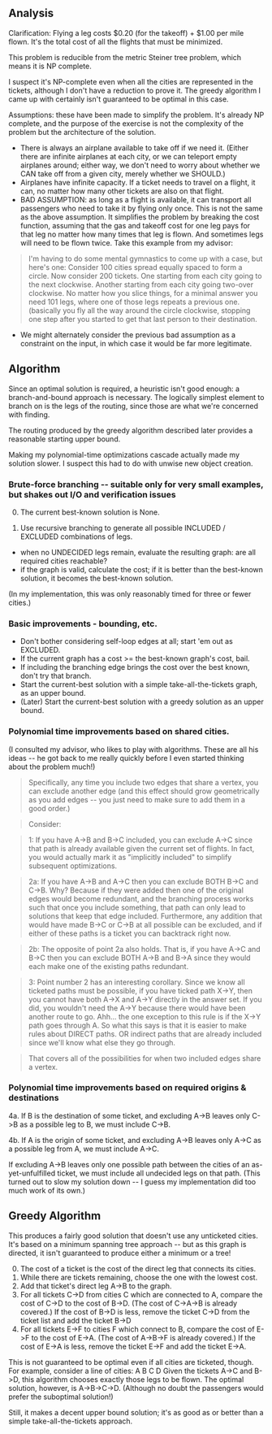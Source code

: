 ## Analysis

Clarification: Flying a leg costs $0.20 (for the takeoff) + $1.00 per mile flown.  It's the total cost
of all the flights that must be minimized.

This problem is reducible from the metric Steiner tree problem, which means it is NP complete.

I suspect it's NP-complete even when all the cities are represented in the tickets,
although I don't have a reduction to prove it.  The greedy algorithm I came up with
certainly isn't guaranteed to be optimal in this case.  

Assumptions: these have been made to simplify the problem.  It's already NP complete,
and the purpose of the exercise is not the complexity of the problem but the architecture 
of the solution.
- There is always an airplane available to take off if we need it.
  (Either there are infinite airplanes at each city, or we can teleport empty airplanes around;
   either way, we don't need to worry about whether we CAN take off from a given city, merely
   whether we SHOULD.)
- Airplanes have infinite capacity.  If a ticket needs to travel on a flight, it can,
  no matter how many other tickets are also on that flight.
- BAD ASSUMPTION: as long as a flight is available, it can transport all passengers who need to take it by flying only once.
This is not the same as the above assumption.  It simplifies the problem by breaking the cost function, assuming that the gas and takeoff cost for one leg pays for that leg no matter how many times that leg is flown.
And sometimes legs will need to be flown twice.  Take this example from my advisor:

> I'm having to do some mental gymnastics to come up with a case, but here's one: 
> Consider 100 cities spread equally spaced to form a circle.  Now consider 200 tickets.  One starting from each city going to the next clockwise.  Another starting from each city going two-over clockwise.  No matter how you slice things, for a minimal answer you need 101 legs, where one of those legs repeats a previous one.  (basically you fly all the way around the circle clockwise, stopping one step after you started to get that last person to their destination.
- We might alternately consider the previous bad assumption as a constraint on the input, in which case it would be far more legitimate.  
  
  
## Algorithm

Since an optimal solution is required, a heuristic isn't good enough: a branch-and-bound approach is necessary.  The logically simplest element to branch on is the legs of the routing, since those are what we're concerned with finding.

The routing produced by the greedy algorithm described later provides a reasonable starting upper bound.

Making my polynomial-time optimizations cascade actually made my solution slower.  I suspect this had to do with unwise new object creation.

### Brute-force branching -- suitable only for very small examples, but shakes out I/O and verification issues

0. The current best-known solution is None.

1. Use recursive branching to generate all possible INCLUDED / EXCLUDED combinations of legs.
  - when no UNDECIDED legs remain, evaluate the resulting graph: are all required cities reachable?
  - if the graph is valid, calculate the cost; if it is better than the best-known solution, it becomes the best-known solution.

(In my implementation, this was only reasonably timed for three or fewer cities.)

### Basic improvements - bounding, etc.

- Don't bother considering self-loop edges at all; start 'em out as EXCLUDED.
- If the current graph has a cost >= the best-known graph's cost, bail.
- If including the branching edge brings the cost over the best known, don't try that branch.
- Start the current-best solution with a simple take-all-the-tickets graph, as an upper bound.
- (Later) Start the current-best solution with a greedy solution as an upper bound.

### Polynomial time improvements based on shared cities.

(I consulted my advisor, who likes to play with algorithms.  These are all his ideas -- he got back to me really quickly before I even started thinking about the problem much!)

> Specifically, any time you include two edges that share a vertex, you can exclude another edge (and this effect should grow geometrically as you add edges -- you just need to make sure to add them in a good order.)

> Consider:

> 1: If you have A->B and B->C included, you can exclude A->C since that path is already available given the current set of flights.  In fact, you would actually mark it as "implicitly included" to simplify subsequent optimizations.

> 2a: If you have A->B and A->C then you can exclude BOTH B->C and C->B.  Why?  Because if they were added then one of the original edges would become redundant, and the branching process works such that once you include something, that path can only lead to solutions that keep that edge included.  Furthermore, any addition that would have made B->C or C->B at all possible can be excluded, and if either of these paths is a ticket you can backtrack right now.

> 2b: The opposite of point 2a also holds.  That is, if you have A->C and B->C then you can exclude BOTH A->B and B->A since they would each make one of the existing paths redundant.

> 3: Point number 2 has an interesting corollary.  Since we know all ticketed paths must be possible, if you have ticked path X->Y, then you cannot have both A->X and A->Y directly in the answer set.  If you did, you wouldn't need the A->Y because there would have been another route to go.  Ahh... the one exception to this rule is if the X->Y path goes through A.  So what this says is that it is easier to make rules about DIRECT paths.  OR indirect paths that are already included since we'll know what else they go through.


> That covers all of the possibilities for when two included edges share a vertex.

### Polynomial time improvements based on required origins & destinations

4a. If B is the destination of some ticket, and excluding A->B leaves only C->B as a possible leg to B, we must include C->B.

4b. If A is the origin of some ticket, and excluding A->B leaves only A->C as a possible leg from A, we must include A->C.

If excluding A->B leaves only one possible path between the cities of an as-yet-unfulfilled ticket, we must include all undecided legs on that path.
(This turned out to slow my solution down -- I guess my implementation did too much work of its own.)
   
## Greedy Algorithm

This produces a fairly good solution that doesn't use any unticketed cities.  It's based on a minimum spanning tree approach -- but as this graph is directed, it isn't guaranteed to produce either a minimum or a tree!

0. The cost of a ticket is the cost of the direct leg that connects its cities.
1. While there are tickets remaining, choose the one with the lowest cost.
2. Add that ticket's direct leg A->B to the graph.
3. For all tickets C->D from cities C which are connected to A,
   compare the cost of C->D to the cost of B->D.
   (The cost of C->A->B is already covered.)
   If the cost of B->D is less, remove the ticket C->D from the ticket list and add the ticket B->D
4. For all tickets E->F to cities F which connect to B,
   compare the cost of E->F to the cost of E->A.
   (The cost of A->B->F is already covered.)
   If the cost of E->A is less, remove the ticket E->F and add the ticket E->A.
   
This is not guaranteed to be optimal even if all cities are ticketed, though.  For example, consider a line of cities:
A  B  C  D
Given the tickets A->C and B->D, this algorithm chooses exactly those legs to be flown.
The optimal solution, however, is A->B->C->D.
(Although no doubt the passengers would prefer the suboptimal solution!)

Still, it makes a decent upper bound solution; it's as good as or better than a simple take-all-the-tickets approach.